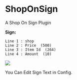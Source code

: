 # ShopOnSign
A Shop On Sign Plugin

**Sign:**

```
Line 1 : shop
Line 2 : Price  (500)
Line 3 : Item Id  (264)
Line 4 : Amount  (10)
```

<img src="https://raw.githubusercontent.com/brokiem/ShopOnSign/master/20200308_163501.jpg">

You Can Edit Sign Text in Config.

